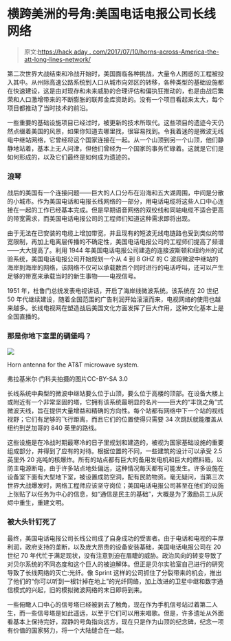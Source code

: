 # 横跨美洲的号角:美国电话电报公司长线网络

> 原文:[https://hack aday . com/2017/07/10/horns-across-America-the-att-long-lines-network/](https://hackaday.com/2017/07/10/horns-across-america-the-att-long-lines-network/)

第二次世界大战结束和冷战开始时，美国面临各种挑战，大量令人困惑的工程被投入其中。从州际高速公路系统到人口从城市向郊区的转移，各种类型的基础设施都在快速建设，这是由对现存和未来威胁的合理评估和偏执狂推动的，也是由战后繁荣和人口激增带来的不断膨胀的联邦金库资助的。没有一个项目看起来太大，每个项目都推动了当时技术的前沿。

一些重要的基础设施项目已经过时，被更新的技术所取代。这些项目的遗迹今天仍然点缀着美国的风景，如果你知道去哪里找，很容易找到。令我着迷的是微波无线电中继站网络，它曾经将这个国家连接在一起。从一个山顶到另一个山顶，他们静静地站着，基本上无人问津，但他们曾经为一个国家的事务忙碌着。这就是它们是如何形成的，以及它们最终是如何成为遗迹的。

### 浪琴

战后的美国有一个连接问题——巨大的人口分布在沿海和五大湖周围，中间是分散的小城市。作为美国电话和电报长线网络的一部分，用电话电缆将这些人口中心连接在一起的工作已经基本完成。但是早期语音网络的双绞线和同轴电缆不适合更高的带宽需求，而美国电话电报公司的工程师们知道这种需求即将出现。

由于无法在已安装的电缆上增加带宽，并且现有的短波无线电链路也受到类似的带宽限制，再加上电离层传播的不确定性，美国电话电报公司的工程师们提高了频谱——大大提高了。利用 1944 年美国电话电报公司建造的连接波斯顿和纽约州的试验系统，美国电话电报公司开始规划一个从 4 到 8 GHZ 的 C 波段微波中继站的海岸到海岸的网络，该网络不仅可以承载数百个同时进行的电话呼叫，还可以产生足够的带宽来承载当时的新生事物——电视信号。

1951 年，杜鲁门总统发表电视讲话，开启了海岸线微波系统。该系统在 20 世纪 50 年代继续建设，随着全国范围的广告利润开始滚滚而来，电视网络的使用也越来越多。长线电视网在塑造战后美国文化方面发挥了巨大作用，这种文化基本上是全国直播的。

### 那是你地下室里的碉堡吗？

![](../Images/b73bb6cdbaf0f1d384b3c6b692231793.png)

Horn antenna for the AT&T microwave system.

弗拉基米尔·门科夫拍摄的图片CC-BY-SA 3.0

长线系统中典型的微波中继站要么位于山顶，要么位于高楼的顶部。在设备大楼上或附近有一个非常坚固的塔，它拥有该系统最明显的名片——巨大的“丰饶之角”式微波天线，旨在提供大量增益和精确的方向性。每个站都有网络中下一个站的视线视野；它们有足够的飞行距离，而且它们的位置使得只需要 34 次跳跃就能覆盖从纽约到芝加哥的 840 英里的路线。

这些设施是在冷战时期最寒冷的日子里规划和建造的，被视为国家基础设施的重要组成部分，并得到了应有的对待。根据位置的不同，一些建筑的设计可以承受 2.5 英里外 20 兆吨的核爆炸。所有的站点都有巨大的备用发电机和巨大的燃料箱，以防主电源断电，由于许多站点地处偏远，这种情况每天都有可能发生。许多设施在设备室下面有大型地下室，被设置成防空洞，配有民防物资。毫无疑问，当第三次世界大战爆发时，网络工程师应该坚守岗位；美国电话电报公司甚至在他们的设施上张贴了以任务为中心的信息，如“通信是民主的基础”，大概是为了激励员工从灰烬中重生，重建文明。

### 被大头针钉死了

最终，美国电话电报公司长线公司成了自身成功的受害者。由于电话和电视的丰厚利润，政府支持的垄断，以及庞大昂贵的设备安装基础，美国电话电报公司在 20 世纪 70 年代忙于满足现状，没有注意到迫在眉睫的威胁。政治风向的转变导致了对贝尔系统的不同态度和这个巨人的被迫解体。但正是贝尔实验室自己进行的研究导致了长线网络的灭亡:光纤。像 Sprint 这样的公司抓住了分裂带来的机会，推出了他们的“你可以听到一根针掉在地上”的光纤网络，加上改进的卫星中继和数字通信模式的兴起，旧的模拟微波网络的末日即将到来。

一些俯瞰人口中心的信号塔已经被剥去了触角，现在作为手机信号站过着第二人生，而一些信号塔是如此遥远，以至于它们可以用来唱歌。但是，许多遗址从外面看基本上保持完好，寂静的号角指向远方，现在只是作为山顶的纪念碑，纪念一项有价值的国家努力，将一个大陆缝合在一起。